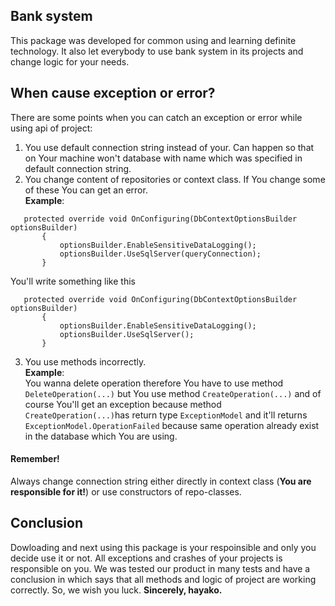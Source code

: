 ## Bank system
This package was developed for common using and learning definite technology.
It also let everybody to use bank system in its projects and change logic for your needs.
## When cause exception or error?
There are some points when you can catch an exception or error while using api of project:

 1. You use default connection string instead of your. Can happen so that on Your machine won't database with name which was specified in default connection string.
 2. You change content of repositories or context class. If You change some of these You can get an error. <br> **Example**: <br> 
 ````
    protected override void OnConfiguring(DbContextOptionsBuilder optionsBuilder)
        {
            optionsBuilder.EnableSensitiveDataLogging();
            optionsBuilder.UseSqlServer(queryConnection);
        }
````
 You'll write something like this
 ````
    protected override void OnConfiguring(DbContextOptionsBuilder optionsBuilder)
        {
            optionsBuilder.EnableSensitiveDataLogging();
            optionsBuilder.UseSqlServer();
        }
````
 3. You use methods incorrectly. <br> **Example**:<br> You wanna delete operation therefore You have to use method `DeleteOperation(...)` but You use method `CreateOperation(...)`  and of course You'll get an exception because method `CreateOperation(...)`has return type `ExceptionModel` and it'll returns `ExceptionModel.OperationFailed` because same operation already exist in the database which You are using.

#### **Remember!**
Always change connection string either directly in context class (**You are responsible for it!**) or use constructors of repo-classes.

## Conclusion

Dowloading and next using this package is your respoinsible and only you decide use it or not. All exceptions and crashes of your projects is responsible on you. We was tested our product in many tests and have a conclusion in which says that all methods and logic of project are working correctly. So, we wish you luck.
**Sincerely, hayako.**
